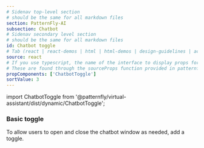 ```yaml
---
# Sidenav top-level section
# should be the same for all markdown files
section: PatternFly-AI
subsection: Chatbot
# Sidenav secondary level section
# should be the same for all markdown files
id: Chatbot toggle
# Tab (react | react-demos | html | html-demos | design-guidelines | accessibility)
source: react
# If you use typescript, the name of the interface to display props for
# These are found through the sourceProps function provided in patternfly-docs.source.js
propComponents: ['ChatbotToggle']
sortValue: 3
---
```


import ChatbotToggle from '@patternfly/virtual-assistant/dist/dynamic/ChatbotToggle';

### Basic toggle

To allow users to open and close the chatbot window as needed, add a toggle.

```js file="./ChatbotToggleBasic.tsx" isFullscreen

```
